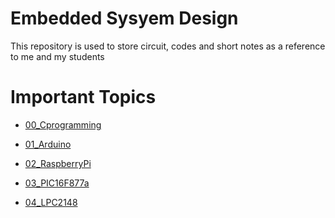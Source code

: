 # Embedded Sysyem Design
This repository is used to store circuit, codes and short notes as a reference to me and my students

# Important Topics

- <p><a href="https://github.com/HoNtErBoT/Embedded-code/tree/main/01_Notes/01_C_Programming">00_Cprogramming</a></p>
- <p><a href="https://github.com/HoNtErBoT/Embedded-code/tree/main/00_Important%20Code/01_Arduino">01_Arduino</a></p>
- <p><a href="https://github.com/HoNtErBoT/Embedded-code/tree/main/00_Important%20Code/02_RaspberryPi">02_RaspberryPi</a></p>
- <p><a href="https://github.com/HoNtErBoT/Embedded-code/tree/main/00_Important%20Code/03_PIC16F877a">03_PIC16F877a</a></p>
- <p><a href="https://github.com/HoNtErBoT/Embedded-code/edit/main/00_Important%20Code/04_LPC2148">04_LPC2148</a></p>







